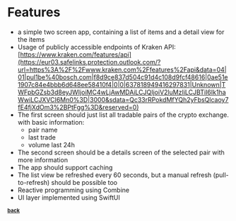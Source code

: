 # Features

* a simple two screen app, containing a list of items and a detail view for the items
* Usage of publicly accessible endpoints of Kraken API: [https://www.kraken.com/features/api](https://eur03.safelinks.protection.outlook.com/?url=https%3A%2F%2Fwww.kraken.com%2Ffeatures%2Fapi&data=04|01|pul1be%40bosch.com|f8d9ce837d504c91d4c108d9fcf48616|0ae51e1907c84e4bbb6d648ee58410f4|0|0|637818949416297831|Unknown|TWFpbGZsb3d8eyJWIjoiMC4wLjAwMDAiLCJQIjoiV2luMzIiLCJBTiI6Ik1haWwiLCJXVCI6Mn0%3D|3000&sdata=Qc33rRPokdMfYQh2yFbsQlcaoy7fE4fjXdOm3%2BPtFgg%3D&reserved=0)
* The first screen should just list all tradable pairs of the crypto exchange. with basic information:
  - pair name
  - last trade
  - volume last 24h
* The second screen should be a details screen of the selected pair with more information
* The app should support caching
* The list view be refreshed every 60 seconds, but a manual refresh (pull-to-refresh) should be possible too 
* Reactive programming using Combine
* UI layer implemented using SwiftUI

<sub>[**back**](../../Readme.md)</sub>

